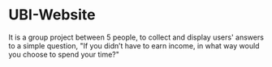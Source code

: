 # UBI-Website
It is a group project between 5 people, 
to collect and display users' answers to a simple question, 
"If you didn’t have to earn income, in what way would you choose to spend your time?"
